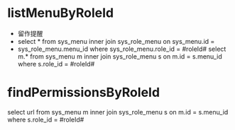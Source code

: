 listMenuByRoleId
===
* 留作提醒
* select * from sys_menu inner join sys_role_menu on sys_menu.id = 
* sys_role_menu.menu_id where sys_role_menu.role_id = #roleId#
select m.* from sys_menu m inner join sys_role_menu s on m.id = s.menu_id where s.role_id = #roleId#

findPermissionsByRoleId
===
select url from sys_menu m inner join sys_role_menu s
on m.id = s.menu_id 
where s.role_id = #roleId#
